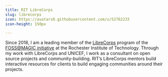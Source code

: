 ```yaml
---
title: RIT LibreCorps
slug: librecorps
icon: https://avatars0.githubusercontent.com/u/52762233
icon-height: 150px

---
```


Since 2018, I am a leading member of the [LibreCorps](https://fossrit.github.io/librecorps/) program of the [FOSS@MAGIC initiative](https://fossrit.github.io/about/) at the Rochester Institute of Technology.
Through my work with LibreCorps and UNICEF, I work as a consultant on open source projects and community-building.
RIT’s LibreCorps mentors build interactive resources for clients to build engaging communities around their projects.
